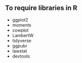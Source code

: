 ## To require libraries in R
* ggplot2
*  moments
* cowplot
* LambertW
* tidyverse
* ggpubr
* lawstat
* devtools

